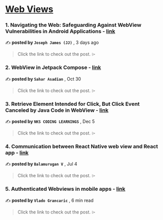 
<h1><a href=https://medium.com/tag/webview/recommended target="_blank" rel="noopener noreferrer">Web Views</a></h1>
<h3>1. Navigating the Web: Safeguarding Against WebView Vulnerabilities in Android Applications - <a href=https://medium.com/@iamjosephmj/navigating-the-web-safeguarding-against-webview-vulnerabilities-in-android-applications-eb4739cd7959?source=tag_recommended_feed---------0-84----------webview----------907d1150_ba4d_467d_b281_39a20fc98461------- target="_blank" rel="noopener noreferrer">link</a></h3>

✍️ **posted by `Joseph James (JJ)`** <date> , 3 days ago</date>

<blockquote>Click the link to check out the post. ⌲</blockquote>

<h3>2. WebView in Jetpack Compose - <a href=https://medium.com/@sahar.asadian90/webview-in-jetpack-compose-71f237873c2e?source=tag_recommended_feed---------1-85----------webview----------907d1150_ba4d_467d_b281_39a20fc98461------- target="_blank" rel="noopener noreferrer">link</a></h3>

✍️ **posted by `Sahar Asadian`** <date> , Oct 30</date>

<blockquote>Click the link to check out the post. ⌲</blockquote>

<h3>3. Retrieve Element Intended for Click, But Click Event Canceled by Java Code in WebView - <a href=https://medium.com/@nksCodingLearnings/retrieve-element-intended-for-click-but-click-event-canceled-by-java-code-in-webview-ca25a5f3fe2c?source=tag_recommended_feed---------2-84----------webview----------907d1150_ba4d_467d_b281_39a20fc98461------- target="_blank" rel="noopener noreferrer">link</a></h3>

✍️ **posted by `NKS CODING LEARNINGS`** <date> , Dec 5</date>

<blockquote>Click the link to check out the post. ⌲</blockquote>

<h3>4. Communication between React Native web view and React app - <a href=https://medium.com/@svbala99/communication-between-react-native-web-view-and-react-app-c0fb0af7e5a6?source=tag_recommended_feed---------3-85----------webview----------907d1150_ba4d_467d_b281_39a20fc98461------- target="_blank" rel="noopener noreferrer">link</a></h3>

✍️ **posted by `Balamurugan V`** <date> , Jul 4</date>

<blockquote>Click the link to check out the post. ⌲</blockquote>

<h3>5. Authenticated Webviews in mobile apps - <a href=https://medium.com/@vladzz/authenticated-webviews-in-mobile-apps-3a0328ad55b6?source=tag_recommended_feed---------4-84----------webview----------907d1150_ba4d_467d_b281_39a20fc98461------- target="_blank" rel="noopener noreferrer">link</a></h3>

✍️ **posted by `Vlado Grancaric`** <date> , 6 min read</date>

<blockquote>Click the link to check out the post. ⌲</blockquote>

